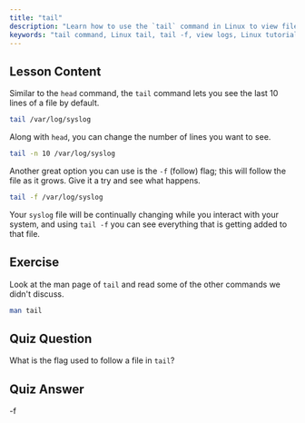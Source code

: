 ```yaml
---
title: "tail"
description: "Learn how to use the `tail` command in Linux to view file ends and monitor logs. Discover `tail -f` for real-time updates. Start your Linux journey!"
keywords: "tail command, Linux tail, tail -f, view logs, Linux tutorial, beginner Linux, Linux guide"
---
```


## Lesson Content

Similar to the `head` command, the `tail` command lets you see the last 10 lines of a file by default.

```bash
tail /var/log/syslog
```

Along with `head`, you can change the number of lines you want to see.

```bash
tail -n 10 /var/log/syslog
```

Another great option you can use is the `-f` (follow) flag; this will follow the file as it grows. Give it a try and see what happens.

```bash
tail -f /var/log/syslog
```

Your `syslog` file will be continually changing while you interact with your system, and using `tail -f` you can see everything that is getting added to that file.

## Exercise

Look at the man page of `tail` and read some of the other commands we didn't discuss.

```bash
man tail
```

## Quiz Question

What is the flag used to follow a file in `tail`?

## Quiz Answer

-f
